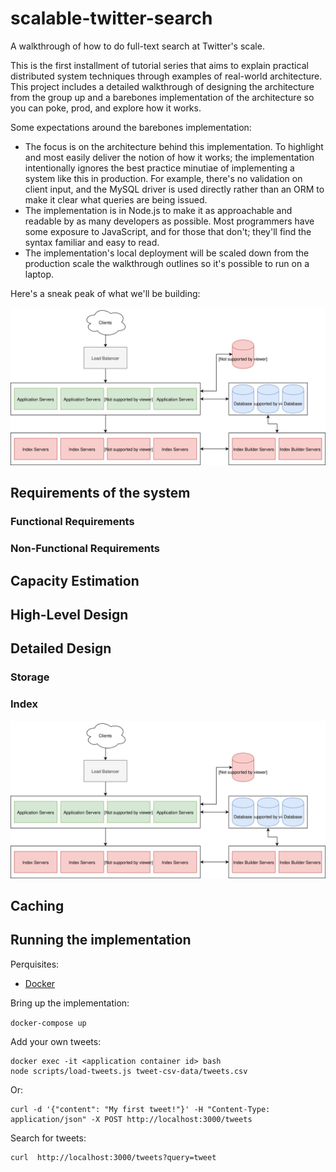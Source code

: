 # scalable-twitter-search
A walkthrough of how to do full-text search at Twitter's scale. 

This is the first installment of tutorial series that aims to explain practical distributed system techniques through examples of real-world architecture. This project includes a detailed walkthrough of designing the architecture from the group up and a barebones implementation of the architecture so you can poke, prod, and explore how it works. 


Some expectations around the barebones implementation: 

- The focus is on the architecture behind this implementation. To highlight and most easily deliver the notion of how it works; the implementation intentionally ignores the best practice minutiae of implementing a system like this in production. For example, there's no validation on client input, and the MySQL driver is used directly rather than an ORM to make it clear what queries are being issued. 
- The implementation is in Node.js to make it as approachable and readable by as many developers as possible. Most programmers have some exposure to JavaScript, and for those that don't; they'll find the syntax familiar and easy to read. 
- The implementation's local deployment will be scaled down from the production scale the walkthrough outlines so it's possible to run on a laptop. 

Here's a sneak peak of what we'll be building: 

![architecutre diagram](./docs/scalable-twitter-search.svg)

## Requirements of the system

### Functional Requirements

### Non-Functional Requirements

## Capacity Estimation

## High-Level Design

## Detailed Design 

### Storage

### Index
![arch diagram](./docs/scalable-twitter-search.svg)

## Caching

## Running the implementation

Perquisites: 

- [Docker](https://www.docker.com/products/docker-desktop)

Bring up the implementation:

`docker-compose up`

Add your own tweets:

```
docker exec -it <application container id> bash
node scripts/load-tweets.js tweet-csv-data/tweets.csv
```

Or: 

```
curl -d '{"content": "My first tweet!"}' -H "Content-Type: application/json" -X POST http://localhost:3000/tweets
```

Search for tweets: 

```
curl  http://localhost:3000/tweets?query=tweet
```